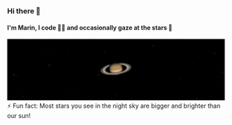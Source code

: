 ### Hi there 👋
#### I'm Marin, I code 👨‍💻 and occasionally gaze at the stars 🔭
<img alt="Saturn" src="saturn.jpg" /> <br>
⚡ Fun fact: Most stars you see in the night sky are bigger and brighter than our sun!
